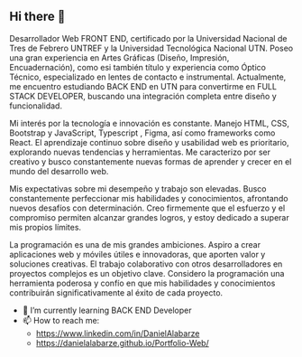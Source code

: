 ## Hi there 👋
Desarrollador Web FRONT END, certificado por la Universidad Nacional de Tres de Febrero UNTREF y la Universidad Tecnológica Nacional UTN. Poseo una gran experiencia en Artes Gráficas (Diseño, Impresión, Encuadernación), como esi también título y experiencia como Óptico Técnico, especializado en lentes de contacto e instrumental. Actualmente, me encuentro estudiando BACK END en UTN para convertirme en FULL STACK DEVELOPER, buscando una integración completa entre diseño y funcionalidad.

Mi interés por la tecnología e innovación es constante. Manejo HTML, CSS, Bootstrap y JavaScript, Typescript , Figma, así como frameworks como React. El aprendizaje continuo sobre diseño y usabilidad web es prioritario, explorando nuevas tendencias y herramientas. Me caracterizo por ser creativo y busco constantemente nuevas formas de aprender y crecer en el mundo del desarrollo web.

Mis expectativas sobre mi desempeño y trabajo son elevadas. Busco constantemente perfeccionar mis habilidades y conocimientos, afrontando nuevos desafíos con determinación. Creo firmemente que el esfuerzo y el compromiso permiten alcanzar grandes logros, y estoy dedicado a superar mis propios límites.

La programación es una de mis grandes ambiciones. Aspiro a crear aplicaciones web y móviles útiles e innovadoras, que aporten valor y soluciones creativas. El trabajo colaborativo con otros desarrolladores en proyectos complejos es un objetivo clave. Considero la programación una herramienta poderosa y confío en que mis habilidades y conocimientos contribuirán significativamente al éxito de cada proyecto.

- 🌱 I’m currently learning BACK END Developer
- 📫 How to reach me:
  - https://www.linkedin.com/in/DanielAlabarze
  - https://danielalabarze.github.io/Portfolio-Web/

<!--
**DanielAlabarze/DanielAlabarze** is a ✨ _special_ ✨ repository because its `README.md` (this file) appears on your GitHub profile.

Here are some ideas to get you started:

- 🔭 I’m currently working on ...
- 🌱 I’m currently learning ...
- 👯 I’m looking to collaborate on ...
- 🤔 I’m looking for help with ...
- 💬 Ask me about ...
- 📫 How to reach me: ...
- 😄 Pronouns: ...
- ⚡ Fun fact: ...
-->
